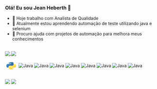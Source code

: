 ### Olá! Eu sou Jean Heberth 👋

- 🔭 Hoje trabalho com Analista de Qualidade
- 🌱 Atualmente estou aprendendo automação de teste utilizando java e selenium
- 🤔 Procuro ajuda com projetos de automação para melhora meus conhecimentos

 ##
<div>
<a href="https://github.com/anuraghazra/github-readme-stats">
  <img height=200 align="center" src="https://github-readme-stats.vercel.app/api?username=JeanHeberth&show_icons=true&theme=github_dark" />
</a>
<a href="https://github.com/anuraghazra/convoychat">
  <img height=200 align="center" src="https://github-readme-stats.vercel.app/api/top-langs?username=JeanHeberth&layout=compact&langs_count=8&card_width=320&show_icons=true&theme=github_dark" />
</a>

</div>

<div style="display: inline_block"><br>

  <img align="center" alt="Python" height="30" width="40" src="https://raw.githubusercontent.com/devicons/devicon/master/icons/python/python-original.svg">
  <img align="center" alt="Java" height="30"  width="40" src="https://cdn.jsdelivr.net/gh/devicons/devicon/icons/java/java-original-wordmark.svg" />
  <img align="center" alt="Java" height="30"  width="40" src="https://cdn.jsdelivr.net/gh/devicons/devicon/icons/spring/spring-original-wordmark.svg" />
  <img align="center" alt="Java" height="30"  width="40" src="https://cdn.jsdelivr.net/gh/devicons/devicon/icons/vscode/vscode-original.svg" />
  <img align="center" alt="Java" height="30"  width="40" src="https://cdn.jsdelivr.net/gh/devicons/devicon/icons/selenium/selenium-original.svg" />
  <img align="center" alt="Java" height="30"  width="40" src="https://cdn.jsdelivr.net/gh/devicons/devicon/icons/jira/jira-original-wordmark.svg" />
  <img align="center" alt="Java" height="30"  width="40" src="https://cdn.jsdelivr.net/gh/devicons/devicon/icons/intellij/intellij-original.svg" />
  <img align="center" alt="Java" height="30"  width="40" src="https://cdn.jsdelivr.net/gh/devicons/devicon/icons/git/git-plain-wordmark.svg" />
  <img align="center" alt="Java" height="30"  width="40" src="https://cdn.jsdelivr.net/gh/devicons/devicon/icons/cucumber/cucumber-plain.svg" />
</div>
  
 ##
 
<div> 
  <a href = "mailto:jeanheberth19@gmail.com"><img src="https://img.shields.io/badge/-Gmail-%23333?style=for-the-badge&logo=gmail&logoColor=white" target="_blank"></a>
  <a href="https://www.linkedin.com/in/jean-heberth-souza-vieira-725166150" target="_blank"><img src="https://img.shields.io/badge/-LinkedIn-%230077B5?style=for-the-badge&logo=linkedin&logoColor=white" target="_blank"></a> 
  
</div>


